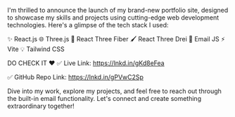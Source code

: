 I'm thrilled to announce the launch of my brand-new portfolio site, designed to showcase my skills and projects using cutting-edge web development technologies. Here's a glimpse of the tech stack I used:

✨ React.js
🌐 Three.js
🎨 React Three Fiber
🖌️ React Three Drei
📧 Email JS
⚡ Vite
💡 Tailwind CSS

DO CHECK IT ❤️ 
✅ Live Link: https://lnkd.in/gKd8eFea

✅ GitHub Repo Link: https://lnkd.in/gPVwC2Sp


Dive into my work, explore my projects, and feel free to reach out through the built-in email functionality. Let's connect and create something extraordinary together!
